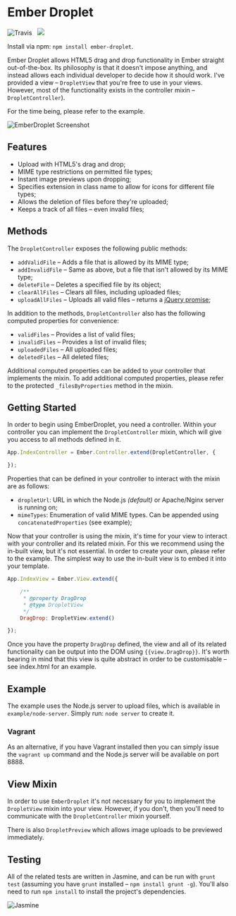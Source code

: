 Ember Droplet
=============

<img src="https://api.travis-ci.org/Wildhoney/EmberDroplet.png" alt="Travis" />
&nbsp;
<img src="https://badge.fury.io/js/ember-droplet.png" />

Install via npm: `npm install ember-droplet`.

Ember Droplet allows HTML5 drag and drop functionality in Ember straight out-of-the-box. Its philosophy is that it doesn't
impose anything, and instead allows each individual developer to decide how it should work. I've provided a view &ndash; `DropletView`
that you're free to use in your views. However, most of the functionality exists in the controller mixin &ndash; `DropletController`).

For the time being, please refer to the example.

<img src="http://i.imgur.com/D07KQOl.png" alt="EmberDroplet Screenshot" />

Features
-------------

 * Upload with HTML5's drag and drop;
 * MIME type restrictions on permitted file types;
 * Instant image previews upon dropping;
 * Specifies extension in class name to allow for icons for different file types;
 * Allows the deletion of files before they're uploaded;
 * Keeps a track of all files &ndash; even invalid files;

Methods
-------------

The `DropletController` exposes the following public methods:

 * `addValidFile` &ndash; Adds a file that is allowed by its MIME type;
 * `addInvalidFile` &ndash; Same as above, but a file that isn't allowed by its MIME type;
 * `deleteFile` &ndash; Deletes a specified file by its object;
 * `clearAllFiles` &ndash; Clears all files, including uploaded files;
 * `uploadAllFiles` &ndash; Uploads all valid files &ndash; returns a <a href="http://api.jquery.com/deferred.promise/" target="_blank">jQuery promise</a>;

In addition to the methods, `DropletController` also has the following computed properties for convenience:

 * `validFiles` &ndash; Provides a list of valid files;
 * `invalidFiles` &ndash; Provides a list of invalid files;
 * `uploadedFiles` &ndash; All uploaded files;
 * `deletedFiles` &ndash; All deleted files;

Additional computed properties can be added to your controller that implements the mixin. To add additional computed properties,
please refer to the protected `_filesByProperties` method in the mixin.

Getting Started
-------------

In order to begin using EmberDroplet, you need a controller. Within your controller you can implement the `DropletController` mixin, which will give you access to all methods defined in it.

```javascript
App.IndexController = Ember.Controller.extend(DropletController, {

});
```

Properties that can be defined in your controller to interact with the mixin are as follows:

 * `dropletUrl`: URL in which the Node.js <em>(default)</em> or Apache/Nginx server is running on;
 * `mimeTypes`: Enumeration of valid MIME types. Can be appended using `concatenatedProperties` (see example);

Now that your controller is using the mixin, it's time for your view to interact with your controller and its related mixin. For this we recommend using the in-built view, but it's not essential. In order to create your own, please refer to the example. The simplest way to use the in-built view is to embed it into your template.

```javascript
App.IndexView = Ember.View.extend({

    /**
     * @property DragDrop
     * @type DropletView
     */
    DragDrop: DropletView.extend()

});
```

Once you have the property `DragDrop` defined, the view and all of its related functionality can be output into the DOM using `{{view.DragDrop}}`. It's worth bearing in mind that this view is quite abstract in order to be customisable &ndash; see index.html for an example.

Example
-------------

The example uses the Node.js server to upload files, which is available in `example/node-server`. Simply run: `node server` to create it.

<h3>Vagrant</h3>

As an alternative, if you have Vagrant installed then you can simply issue the `vagrant up` command and the Node.js server will be available on port 8888.

View Mixin
-------------

In order to use `EmberDroplet` it's not necessary for you to implement the `DropletView` mixin into your view. However, if you don't, then you'll need to communicate with the `DropletController` mixin yourself.

There is also `DropletPreview` which allows image uploads to be previewed immediately.

Testing
-------------

All of the related tests are written in Jasmine, and can be run with `grunt test` (assuming you have `grunt` installed &ndash; `npm install grunt -g`). You'll also need to run `npm install` to install the project's dependencies.

<img src="http://pivotal.github.io/jasmine/images/jasmine_logo.png" alt="Jasmine" />